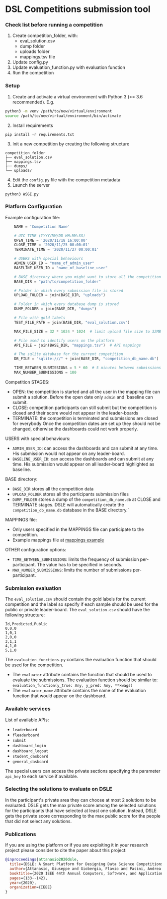 # DSL Competitions submission tool

### Check list before running a competition
1. Create competition_folder, with:
    - eval_solution.csv
    - dump folder
    - uploads folder
    - mappings.tsv file
2. Update config.py
3. Update evaluation_function.py with evaluation function
4. Run the competition

### Setup
1. Create and activate a virtual environment with Python 3 (>= 3.6 recommended). E.g.
```bash
python3 -m venv /path/to/new/virtual/environment
source /path/to/new/virtual/environment/bin/activate
```
2. Install requirements
```
pip install -r requirements.txt
```
3. Init a new competition by creating the following structure
```
competition_folder
├── eval_solution.csv
├── mappings.tsv
├── dumps/
└── uploads/
```
4. Edit the `config.py` file with the competition metadata
5. Launch the server
```
python3 WSGI.py
```

### Platform Configuration
Example configuration file:
```python
    NAME = 'Competition Name'

    # UTC TIME (YYYY/MM/DD HH:MM:SS)
    OPEN_TIME = '2020/11/18 16:00:00'
    CLOSE_TIME = '2020/11/25 00:00:01'
    TERMINATE_TIME = '2020/11/27 00:00:01'

    # USERS with special behaviours
    ADMIN_USER_ID = "name_of_admin_user"
    BASELINE_USER_ID = "name_of_baseline_user"

    # BASE directory where you might want to store all the competition data
    BASE_DIR = "path/to/competition_folder"

    # Folder in which every submission file is stored
    UPLOAD_FOLDER = join(BASE_DIR, "uploads")

    # Folder in which every database dump is stored
    DUMP_FOLDER = join(BASE_DIR, "dumps")

    # File with gold labels
    TEST_FILE_PATH = join(BASE_DIR, "eval_solution.csv")

    MAX_FILE_SIZE = 32 * 1024 * 1024  # limit upload file size to 32MB

    # File used to identify users on the platform
    API_FILE = join(BASE_DIR, "mappings.tsv")  # API mappings

    # The sqlite database for the current competition
    DB_FILE = "sqlite:///" + join(BASE_DIR, "competition_db_name.db")

    TIME_BETWEEN_SUBMISSIONS = 5 * 60  # 5 minutes between submissions
    MAX_NUMBER_SUBMISSIONS = 100
```

Competition STAGES:
- OPEN: the competition is started and all the user in the mapping file can submit a solution. Before the open date only `admin` and `baseline can submit.
- CLOSE: competition participants can still submit but the competition is closed and their score would not appear in the leader-boards
- TERMINATE: the competition is terminated and submissions are closed for everybody
Once the competition dates are set up they should not be changed, otherwise the dashboards could not work properly.


USERS with special behaviours:
- `ADMIN_USER_ID`: can access the dashboards and can submit at any time. His submission would not appear on any leader-board.
- `BASELINE_USER_ID`: can access the dashboards and can submit at any time. His submission would appear on all leader-board highlighted as baseline.

BASE directory: 
- `BASE_DIR` stores all the competition data
- `UPLOAD_FOLDER` stores all the participants submission files
- `DUMP_FOLDER` stores a dump of the `competition_db_name.db` at CLOSE and TERMINATE stages.
DSLE will automatically create the `competition_db_name.db` database in the BASE directory.`

MAPPINGS file:
- Only users specified in the MAPPINGS file can participate to the competition.
- Example mappings file at [mappings example](https://github.com/dbdmg/utilities/blob/main/utilities/mappings.dummy.tsv)

OTHER configuration options:
- `TIME_BETWEEN_SUBMISSIONS`: limits the frequency of submission per-participant. The value has to be specified in seconds.
- `MAX_NUMBER_SUBMISSIONS`: limits the number of submissions per-participant.

### Submission evaluation
The `eval_solution.csv` should contain the gold labels for the current competition and the label so specify if each sample should be used for the public or private leader-board.
The `eval_solution.csv` should have the following structure:
```csv
Id,Predicted,Public
0,0,0
1,0,1
2,0,0
3,1,1
4,1,0
5,1,0
```

The `evaluation_functions.py` contains the evaluation function that should be used for the competition.
- The `evaluator` attribute contains the function that should be used to evaluate the submissions. The evaluation function should be similar to: `evaluation_function(y_true: Any, y_pred: Any, **kwags)`
- The `evaluator_name` attribute contains the name of the evaluation function that would appear on the dashboard.

### Available services
List of available APIs:
- `leaderboard`
- `fleaderboard`
- `submit`
- `dashboard_login`
- `dashboard_logout`
- `student_dasboard`
- `general_dasboard` 

The special users can access the private sections specifying the parameter `api_key` to each service if available. 

### Selecting the solutions to evaluate on DSLE
In the participant's private area they can choose at most 2 solutions to be evaluated.
DSLE gets the max private score among the selected solutions for the participants that have selected at least one solution.
Instead, DSLE gets the private score corresponding to the max public score for the people that did not select any solutions.

### Publications
If you are using the platform or if you are exploiting it in your research project please consider to cite the paper about this project:

```bibtex
@inproceedings{attanasio2020dsle,
  title={DSLE: A Smart Platform for Designing Data Science Competitions},
  author={Attanasio, Giuseppe and Giobergia, Flavio and Pasini, Andrea and Ventura, Francesco and Baralis, Elena and Cagliero, Luca and Garza, Paolo and Apiletti, Daniele and Cerquitelli, Tania and Chiusano, Silvia},
  booktitle={2020 IEEE 44th Annual Computers, Software, and Applications Conference (COMPSAC)},
  pages={133--142},
  year={2020},
  organization={IEEE}
}
```



